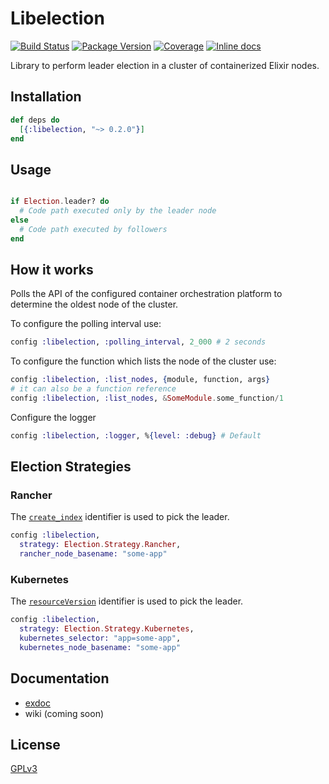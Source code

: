 # Libelection

[![Build Status](https://travis-ci.org/QuiqUpLTD/libelection.svg?branch=master)](https://travis-ci.org/QuiqUpLTD/libelection)
[![Package Version](https://img.shields.io/hexpm/v/libelection.svg)](https://hex.pm/packages/libelection)
[![Coverage](https://coveralls.io/repos/github/QuiqUpLTD/libelection/badge.svg?branch=master)](https://coveralls.io/repos/github/QuiqUpLTD/libelection)
[![Inline docs](https://inch-ci.org/github/QuiqUpLTD/libelection.svg?branch=master)](https://inch-ci.org/github/QuiqUpLTD/libelection)

Library to perform leader election in a cluster of containerized Elixir nodes.

## Installation

```elixir
def deps do
  [{:libelection, "~> 0.2.0"}]
end
```

## Usage

```elixir

if Election.leader? do
  # Code path executed only by the leader node
else
  # Code path executed by followers
end
```

## How it works

Polls the API of the configured container orchestration platform to determine the oldest node of the cluster.

To configure the polling interval use:

```elixir
config :libelection, :polling_interval, 2_000 # 2 seconds
```

To configure the function which lists the node of the cluster use:

```elixir
config :libelection, :list_nodes, {module, function, args}
# it can also be a function reference
config :libelection, :list_nodes, &SomeModule.some_function/1
```

Configure the logger
```elixir
config :libelection, :logger, %{level: :debug} # Default
```

## Election Strategies

### Rancher

The [`create_index`](http://rancher.com/docs/rancher/v1.2/en/rancher-services/metadata-service/#container) identifier is used to pick the leader.

```elixir
config :libelection,
  strategy: Election.Strategy.Rancher,
  rancher_node_basename: "some-app"
```

### Kubernetes

The [`resourceVersion`](https://kubernetes.io/docs/reference/generated/federation/v1/definitions/) identifier
is used to pick the leader.

```elixir
config :libelection,
  strategy: Election.Strategy.Kubernetes,
  kubernetes_selector: "app=some-app",
  kubernetes_node_basename: "some-app"
```

## Documentation

* [exdoc](https://hexdocs.pm/libelection/)
* wiki (coming soon)

## License

[GPLv3](https://github.com/QuiqUpLTD/libelection/blob/master/LICENSE.md)
